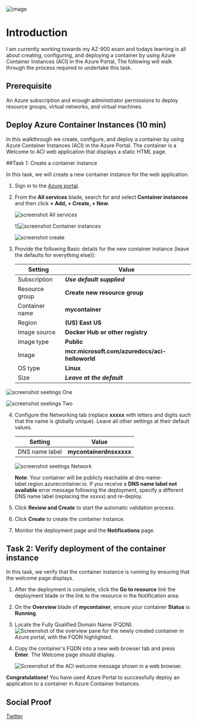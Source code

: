 ![image](https://user-images.githubusercontent.com/97246467/163352852-a74ad9d1-f61f-482d-bc0c-a19291e9880e.png)

# Introduction
I am currently working towards my AZ-900 exam and todays learning is all about creating, configuring, and deploying a container by using Azure Container Instances (ACI) in the Azure Portal, The following will walk through the process required to undertake this task.

## Prerequisite

An Azure subscription and enough administrator permissions to deploy resource groups, virtual networks, and virtual machines.

## Deploy Azure Container Instances (10 min)

In this walkthrough we create, configure, and deploy a container by using Azure Container Instances (ACI) in the Azure Portal. The container is a Welcome to ACI web application that displays a static HTML page. 

##Task 1: Create a container instance 

In this task, we will create a new container instance for the web application.  

1. Sign in to the [Azure portal](https://portal.azure.com).

2. From the **All services** blade, search for and select **Container instances** and then click **+ Add, + Create, + New**. 

	![screenshot All services](https://user-images.githubusercontent.com/97246467/163351061-50d8f641-5f09-4535-9609-e0b8289670b1.PNG)


	![![screenshot Container instances](https://user-images.githubusercontent.com/97246467/163350789-bd9081af-c4b9-4d06-927c-12e360669034.PNG)


	![screenshot create](https://user-images.githubusercontent.com/97246467/163351310-d0ca3283-755a-4dee-aa92-9d36e0600971.PNG)



3. Provide the following Basic details for the new container instance  (leave the defaults for everything else)): 

	| Setting| Value|
	|----|----|
	| Subscription | ***Use default supplied*** |
	| Resource group | **Create new resource group** |
	| Container name| **mycontainer**|
	| Region | **(US) East US** |
	| Image source| **Docker Hub or other registry**|
	| Image type| **Public**|
	| Image| **mcr.microsoft.com/azuredocs/aci-helloworld**|
	| OS type| **Linux** |
	| Size| ***Leave at the default***|
	
	
![screenshot seetings One](https://user-images.githubusercontent.com/97246467/163351426-0c7e84c8-799a-4d6b-8ec2-8aa41266abc3.PNG)

![screenshot seetings Two](https://user-images.githubusercontent.com/97246467/163351473-907228a7-f140-46e1-93cd-9269a802149b.PNG)

4. Configure the Networking tab (replace **xxxxx** with letters and digits such that the name is globally unique). Leave all other settings at their default values.

	| Setting| Value|
	|--|--|
	| DNS name label| **mycontainerdnsxxxxx** |

	![screenshot seetings Network](https://user-images.githubusercontent.com/97246467/163351523-177fcb28-a481-49d6-b588-20a6b8658f21.PNG)

	**Note**: Your container will be publicly reachable at dns-name-label.region.azurecontainer.io. If you receive a **DNS name label not available** error message following the deployment, specify a different DNS name label (replacing the xxxxx) and re-deploy. 

5. Click **Review and Create** to start the automatic validation process.

6. Click **Create** to create the container instance. 

7. Monitor the deployment page and the **Notifications** page. 


## Task 2: Verify deployment of the container instance

In this task, we verify that the container instance is running by ensuring that the welcome page displays.

1. After the deployment is complete, click the **Go to resource** link the deployment blade or the link to the resource in the Notification area.

2. On the **Overview** blade of **mycontainer**, ensure your container **Status** is **Running**. 

3. Locate the Fully Qualified Domain Name (FQDN).
	![Screenshot of the overview pane for the newly created container in Azure portal, with the FQDN highlighted. ](https://user-images.githubusercontent.com/97246467/163352240-018ea7b3-97bc-413e-a13c-218cb0597ff5.PNG)


2. Copy the container's FQDN into a new web browser tab and press **Enter**. The Welcome page should display. 

	![Screenshot of the ACI welcome message shown in a web browser.](https://user-images.githubusercontent.com/97246467/163352146-d65683d6-c835-47d7-aa3c-799e47c901a5.PNG)


**Congratulations!** You have used Azure Portal to successfully deploy an application to a container in Azure Container Instances.

## Social Proof

[Twitter](https://twitter.com/cyberjohn80/status/1514531907509305346)

